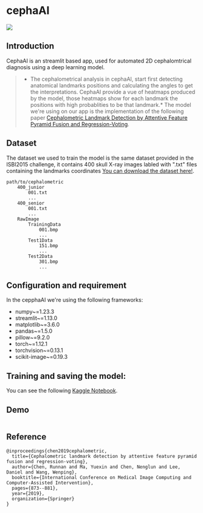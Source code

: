 # cephaAI
![](https://i.ibb.co/b6cG49p/image.png)
## Introduction

CephaAI is an streamlit based app, used for automated 2D cephalomtrical diagnosis using a deep learning model.
  >* The cephalometrical analysis in cephaAI, start first detecting anatomical landmarks positions and calculating the angles to get the interpretations. CephaAI provide a vue of heatmaps produced by the model, those heatmaps show for each landmark the positions with high probablities to be that landmark.*
The model we're using on our app is the implementation of the following paper [Cephalometric Landmark Detection by Attentive Feature Pyramid Fusion and Regression-Voting](https://arxiv.org/pdf/1908.08841.pdf).

## Dataset 
The dataset we used to train the model is the same dataset provided in the ISBI2015 challenge, it contains 400 skull X-ray images labled with ".txt" files containing the landmarks coordinates [You can download the dataset here!](https://figshare.com/s/37ec464af8e81ae6ebbf).
````
path/to/cephalometric
	400_junior
		001.txt
		...
	400_senior
		001.txt
		...
	RawImage
		TrainingData
			001.bmp
			...
		Test1Data
			151.bmp
			...
		Test2Data
			301.bmp
			...
````
## Configuration and requirement
In the cepphaAI we're using the following frameworks:
  * numpy~=1.23.3
  * streamlit~=1.13.0
  * matplotlib~=3.6.0
  * pandas~=1.5.0
  * pillow~=9.2.0
  * torch~=1.12.1
  * torchvision~=0.13.1
  * scikit-image~=0.19.3
## Training and saving the model:
You can see the following [Kaggle Notebook]().
## Demo
![]()
## Reference
```
@inproceedings{chen2019cephalometric,
  title={Cephalometric landmark detection by attentive feature pyramid fusion and regression-voting},
  author={Chen, Runnan and Ma, Yuexin and Chen, Nenglun and Lee, Daniel and Wang, Wenping},
  booktitle={International Conference on Medical Image Computing and Computer-Assisted Intervention},
  pages={873--881},
  year={2019},
  organization={Springer}
}
```
